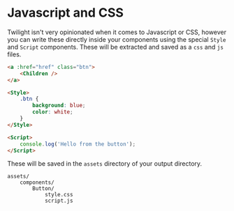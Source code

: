 # Javascript and CSS

Twilight isn't very opinionated when it comes to Javascript or CSS, however you can write these directly inside your components using the special `Style` and `Script` components. These will be extracted and saved as a `css` and `js` files.

```html
<a :href="href" class="btn">
    <Children />
</a>

<Style>
    .btn {
        background: blue;
        color: white;
    }
</Style>

<Script>
    console.log('Hello from the button');
</Script>
```

These will be saved in the `assets` directory of your output directory.

```
assets/
    components/
        Button/
            style.css
            script.js
```